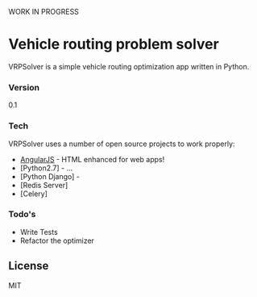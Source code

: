 WORK IN PROGRESS
# Vehicle routing problem solver

VRPSolver is a simple vehicle routing optimization app written in Python.


### Version
0.1

### Tech

VRPSolver uses a number of open source projects to work properly:

* [AngularJS] - HTML enhanced for web apps!
* [Python2.7] - ...
* [Python Django] - 
* [Redis Server]
* [Celery]


### Todo's

 - Write Tests
 - Refactor the optimizer

License
----

MIT

[AngularJS]:http://angularjs.org

